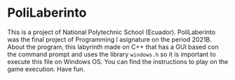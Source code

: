 # PoliLaberinto

This is a project of National Polytechnic School (Ecuador). PoliLaberinto was the final project of Programming I asignature on the period 2021B. 
About the program, this labyrinth made on C++ that has a GUI based con the command prompt and uses the library `windows.h` so it is important to execute this file on Windows OS. You can find the instructions to play on the game execution. Have fun.

